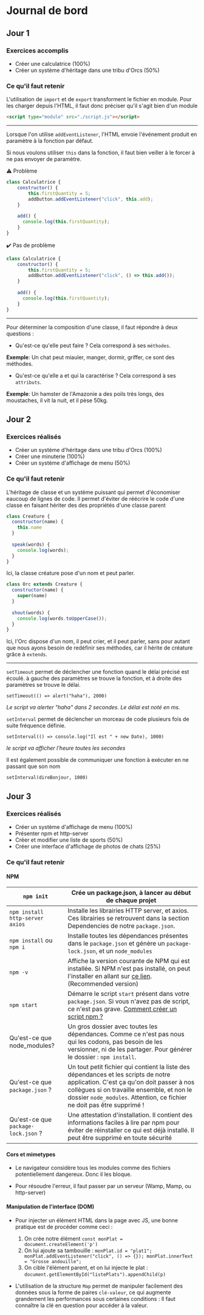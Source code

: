 # Journal de bord 

## Jour 1

### Exercices accomplis
- Créer une calculatrice (100%)
- Créer un système d'héritage dans une tribu d'Orcs (50%)

### Ce qu'il faut retenir

L'utilisation de `import` et de `export` transforment 
le fichier en module. 
Pour les charger depuis l'HTML, il faut donc préciser 
qu'il s'agit bien d'un module 
```html
<script type="module" src="./script.js"></script>
```
---

Lorsque l'on utilise `addEventListener`, l'HTML envoie 
l'événement produit en paramètre à la fonction par défaut.

Si nous voulons utiliser `this` dans la fonction, il 
faut bien veiller à le forcer à ne pas envoyer de paramètre.

:warning: Problème
```js
class Calculatrice {
    constructor() {
        this.firstQuantity = 5;
        addButton.addEventListener("click", this.add);
    }
   
    add() {
      console.log(this.firstQuantity);
    }
}
```

:heavy_check_mark: Pas de problème
```js
class Calculatrice {
    constructor() {
        this.firstQuantity = 5;
        addButton.addEventListener("click", () => this.add());
    }
   
    add() {
      console.log(this.firstQuantity);
    }
}
```

---

Pour déterminer la composition d'une classe, il faut répondre à deux questions : 

- Qu'est-ce qu'elle peut faire ? Cela correspond à ses `méthodes`.

**Exemple**: Un chat peut miauler, manger, dormir, griffer, ce sont des méthodes. 

- Qu'est-ce qu'elle a et qui la caractérise ? Cela correspond à ses `attributs`. 

**Exemple**: Un hamster de l'Amazonie a des poils très longs, des moustaches, il vit la nuit, et il pèse 50kg.


## Jour 2 

### Exercices réalisés
- Créer un système d'héritage dans une tribu d'Orcs (100%)
- Créer une minuterie (100%)
- Créer un système d'affichage de menu (50%)

### Ce qu'il faut retenir

L'héritage de classe et un système puissant qui permet d'économiser  eaucoup  de lignes de code. Il permet d'éviter de réécrire le code d'une classe en faisant hériter des  des propriétés d'une classe parent

```js
class Creature {
  constructor(name) {
    this.name
  }
  
  speak(words) {
    console.log(words);
  }
} 
```

Ici,  la classe créature pose d'un nom et peut parler.


```js
class Orc extends Creature {
  constructor(name) {
    super(name)
  }
  
  shout(words) {
    console.log(words.toUpperCase());  
  }
} 
```

Ici, l'Orc dispose d'un nom,  il peut crier,  et il peut parler,  sans pour autant que nous ayons besoin de redéfinir ses méthodes,  car il hérite de créature grâce à `extends`.


---

`setTimeout` permet de déclencher une fonction quand le délai précisé est écoulé.  à gauche des paramètres se trouve la fonction, et à droite des paramètres se trouve le délai.

`setTimeout(() => alert("haha"), 2000)`

*Le script va alerter "haha" dans 2 secondes. Le délai est noté en ms.*

`setInterval` permet de déclencher un morceau de code plusieurs fois de suite fréquence définie.

`setInterval(() => console.log("Il est " + new Date), 1000)`

*le script va afficher l'heure toutes les secondes*

Il est également possible de communiquer une fonction à exécuter en ne passant que son nom

`setInterval(direBonjour, 1000)`


## Jour 3 

### Exercices réalisés 

- Créer un système d'affichage de menu (100%)
- Présenter npm et http-server
- Créer et modifier une liste de sports (50%)
- Créer une interface d'affichage de photos de chats (25%)

### Ce qu'il faut retenir 

#### NPM

| `npm init`                          | Crée un package.json, à lancer au début de chaque projet                                                                                                                                                                                                   |
|-------------------------------------|------------------------------------------------------------------------------------------------------------------------------------------------------------------------------------------------------------------------------------------------------------|
| `npm install http-server axios`     | Installe les librairies HTTP server, et axios.  Ces librairies se retrouvent dans la section Dependencies de  notre `package.json`.                                                                                                                        |
| `npm install` ou `npm i`            | Installe toutes les dépendances présentes dans le `package.json`  et génère un `package-lock.json`, et un `node_modules`                                                                                                                                   |
| `npm -v`                            | Affiche la version courante de NPM qui est installée.  Si NPM n'est pas installé, on peut l'installer en  allant sur [ce lien](https://nodejs.org/en/). (Recommended version)                                                                              |
| `npm start`                         | Démarre le script `start` présent dans votre `package.json`. Si vous n'avez pas de script, ce n'est pas grave.  [Comment créer un script npm ?](https://docs.npmjs.com/cli/v7/using-npm/scripts)                                                           |
| Qu'est-ce que node_modules?         | Un gros dossier avec toutes les dépendances. Comme ce n'est pas nous qui les codons, pas besoin de les versionner, ni de les partager.  Pour générer le dossier : `npm install`.                                                                           |
| Qu'est-ce que `package.json` ?      | Un tout petit fichier qui contient la liste des dépendances et les scripts de notre application. C'est ça qu'on doit passer à nos collègues si on travaille ensemble, et non le dossier `node_modules`.  Attention, ce fichier ne doit pas être supprimé ! |
| Qu'est-ce que `package-lock.json` ? | Une attestation d'installation. Il contient des informations faciles à lire par npm pour éviter de réinstaller ce qui est déjà installé.  Il peut être supprimé en toute sécurité                                                                          |


#### Cors et mimetypes 

- Le navigateur considère tous les modules comme des fichiers potentiellement dangereux. Donc il les bloque.

- Pour résoudre l'erreur, il faut passer par un serveur (Wamp, Mamp, ou http-server)


#### Manipulation de l'interface (DOM)

- Pour injecter un élément HTML dans la page avec JS, une bonne pratique est de procéder comme ceci : 
    1. On crée notre élément `const monPlat = document.createElement('p')`
    2. On lui ajoute sa tambouille : `monPlat.id = "plat1"; monPlat.addEventListener("click", () => {}); monPlat.innerText = "Grosse andouille";`
    3. On cible l'élément parent, et on lui injecte le plat : `document.getElementById("listePlats").appendChild(p)`


- L'utilisation de la structure `Map` permet de manipuler facilement des données sous la forme de paires
`clé-valeur`, ce qui augmente grandement les performances sous certaines conditions : 
Il faut connaître la clé en question pour accéder à la valeur. 
